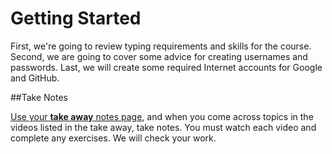 # Getting Started

First, we're going to review typing requirements and skills for the course. Second, we are going to cover some advice for creating usernames and passwords. Last, we will create some required Internet accounts for Google and GitHub. 


##Take Notes

[Use your **take away** notes page](https://docs.google.com/document/d/1s5rlBHHKQIjQ7OMvwpTEQsgWWSZPIAUMwUB0J0U8tjE/edit?usp=sharing), and when you come across topics in the videos listed in the take away, take notes. You must watch each video and complete any exercises. We will check your work.